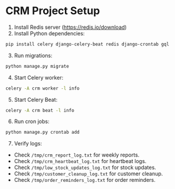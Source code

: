 

# CRM Project Setup

1. Install Redis server (https://redis.io/download)
2. Install Python dependencies:
  ```bash
  pip install celery django-celery-beat redis django-crontab gql
  ```
3. Run migrations:
  ```bash
  python manage.py migrate
  ```
4. Start Celery worker:
  ```bash
  celery -A crm worker -l info
  ```
5. Start Celery Beat:
  ```bash
  celery -A crm beat -l info
  ```
6. Run cron jobs:
  ```bash
  python manage.py crontab add
  ```
7. Verify logs:
  - Check `/tmp/crm_report_log.txt` for weekly reports.
  - Check `/tmp/crm_heartbeat_log.txt` for heartbeat logs.
  - Check `/tmp/low_stock_updates_log.txt` for stock updates.
  - Check `/tmp/customer_cleanup_log.txt` for customer cleanup.
  - Check `/tmp/order_reminders_log.txt` for order reminders.
